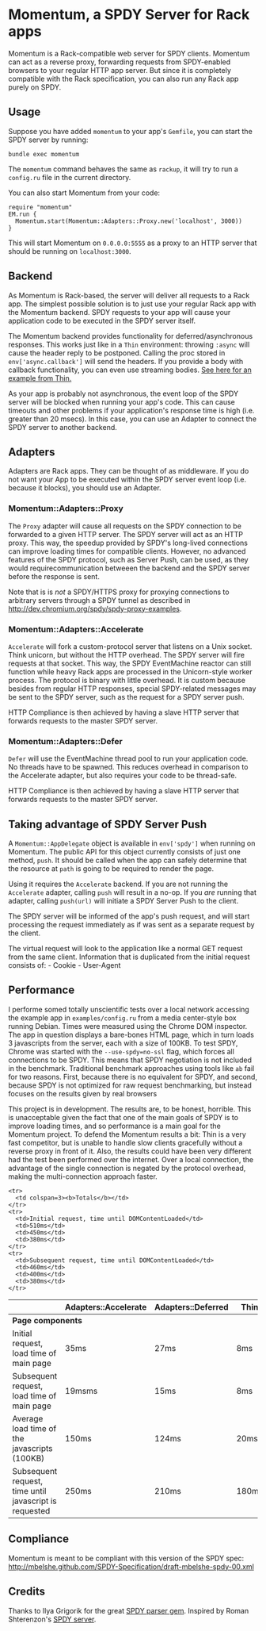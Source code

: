 Momentum, a SPDY Server for Rack apps
=====================================


Momentum is a Rack-compatible web server for SPDY clients. Momentum can act as a reverse proxy, 
forwarding requests from SPDY-enabled browsers to your regular HTTP app server.
But since it is completely compatible with the Rack specification, you can also run any Rack app
purely on SPDY.

Usage
-----

Suppose you have added `momentum` to your app's `Gemfile`, you can start the SPDY server by running:

    bundle exec momentum
  
The `momentum` command behaves the same as `rackup`, it will try to run a `config.ru` file in the 
current directory.

You can also start Momentum from your code:

    require "momentum"
    EM.run {
      Momentum.start(Momentum::Adapters::Proxy.new('localhost', 3000))
    }

This will start Momentum on `0.0.0.0:5555` as a proxy to an HTTP server that should be running on
`localhost:3000`.

Backend
-------
As Momentum is Rack-based, the server will deliver all requests to a Rack app.
The simplest possible solution is to just use your regular Rack app with the Momentum backend.
SPDY requests to your app will cause your application code to be executed in the SPDY server 
itself. 

The Momentum backend provides functionality for deferred/asynchronous responses.
This works just like in a `Thin` environment: throwing `:async` will cause the
header reply to be postponed. Calling the proc stored in `env['async.callback']`
will send the headers. If you provide a body with callback functionality, you can
even use streaming bodies. [See here for an example from Thin.][thin_async]

As your app is probably not asynchronous, the event loop of the SPDY server will be 
blocked when running your app's code. This can cause timeouts and other problems if your 
application's response time is high (i.e. greater than 20 msecs). In this case, you can 
use an Adapter to connect the SPDY server to another backend.


Adapters
--------
Adapters are Rack apps. They can be thought of as middleware. If you do not want your App
to be executed within the SPDY server event loop (i.e. because it blocks), you should use an
Adapter.


### Momentum::Adapters::Proxy
The `Proxy` adapter will cause all requests on the SPDY connection to be forwarded to a 
given HTTP server. The SPDY server will act as an HTTP proxy. This way, the speedup provided 
by SPDY's long-lived connections can improve loading times for compatible clients.
However, no advanced features of the SPDY protocol, such as Server Push, can be used, as
they would requirecommunication betweeen the backend and the SPDY server before the response 
is sent.

Note that is is _not_ a SPDY/HTTPS proxy for proxying connections to arbitrary servers
through a SPDY tunnel as described in http://dev.chromium.org/spdy/spdy-proxy-examples.


### Momentum::Adapters::Accelerate
`Accelerate` will fork a custom-protocol server that listens on a Unix socket.
Think unicorn, but without the HTTP overhead. The SPDY server will fire requests
at that socket. This way, the SPDY EventMachine reactor can still function while 
heavy Rack apps are processed in the Unicorn-style worker process.
The protocol is binary with little overhead. It is custom because besides from
regular HTTP responses, special SPDY-related messages may be sent to the SPDY server,
such as the request for a SPDY server push.

HTTP Compliance is then achieved by having a slave HTTP server that forwards requests to
the master SPDY server.


### Momentum::Adapters::Defer
`Defer` will use the EventMachine thread pool to run your application code. No threads have to be
spawned. This reduces overhead in comparison to the Accelerate adapter, but also requires
your code to be thread-safe.

HTTP Compliance is then achieved by having a slave HTTP server that forwards requests to
the master SPDY server.


Taking advantage of SPDY Server Push
-------------------------------------
A `Momentum::AppDelegate` object is available in `env['spdy']` when running on Momentum.
The public API for this object currently consists of just one method, `push`.
It should be called when the app can safely determine that the resource
at `path` is going to be required to render the page.

Using it requires the `Accelerate` backend. If you are not running the `Accelerate` adapter,
calling `push` will result in a no-op. If you _are_ running that adapter, calling `push(url)`
will initiate a SPDY Server Push to the client.

The SPDY server will be informed of the app's push request, and will start processing the 
request immediately as if was sent as a separate request by the client.

The virtual request will look to the application like a normal GET request from the same 
client. Information that is duplicated from the initial request consists of:
    - Cookie
    - User-Agent


Performance
-----------
I performe somed totally unscientific tests over a local network accessing the example app in
`examples/config.ru` from a media center-style box running Debian. Times were measured 
using the Chrome DOM inspector. The app in question displays a bare-bones HTML page, which 
in turn loads 3 javascripts from the server, each with a size of 100KB. To test SPDY, Chrome
was started with the `--use-spdy=no-ssl` flag, which forces all connections to be SPDY.
This means that SPDY negotiation is not included in the benchmark.
Traditional benchmark approaches using tools like `ab` fail for two reasons. First, because
there is no equivalent for SPDY, and second, because SPDY is not optimized for raw request
benchmarking, but instead focuses on the results given by real browsers

This project is in development. The results are, to be honest, horrible.
This is unacceptable given the fact that one of the main goals of SPDY is to improve loading
times, and so performance is a main goal for the Momentum project.
To defend the Momentum results a bit: Thin is a very fast competitor, but is unable to handle 
slow clients gracefully without a reverse proxy in front of it.
Also, the results could have been very different had the test been performed over the internet.
Over a local connection, the advantage of the single connection is negated by the protocol 
overhead, making the multi-connection approach faster.

<table>
  <thead>
    <tr>
      <th>&nbsp;</th>
      <th>Adapters::Accelerate</th>
      <th>Adapters::Deferred</th>
      <th>Thin</th>
    </tr>
  </thead>
  
  <tbody>
    <tr>
      <td colspan=3><b>Page components</b></td>
    </tr>
    <tr>
      <td>Initial request, load time of main page</td>
      <td>35ms</td>
      <td>27ms</td>
      <td>8ms</td>
    </tr>
    <tr>
      <td>Subsequent request, load time of main page</td>
      <td>19msms</td>
      <td>15ms</td>
      <td>8ms</td>
    </tr>
    <tr>
      <td>Average load time of the javascripts (100KB)</td>
      <td>150ms</td>
      <td>124ms</td>
      <td>20ms</td>
    </tr>
    <tr>
      <td>Subsequent request, time until javascript is requested</td>
      <td>250ms</td>
      <td>210ms</td>
      <td>180ms</td>
    </tr>

    <tr>
      <td colspan=3><b>Totals</b></td>
    </tr>
    <tr>
      <td>Initial request, time until DOMContentLoaded</td>
      <td>510ms</td>
      <td>450ms</td>
      <td>380ms</td>
    </tr>
    <tr>
      <td>Subsequent request, time until DOMContentLoaded</td>
      <td>460ms</td>
      <td>400ms</td>
      <td>380ms</td>
    </tr>
  </tbody>
</table>


Compliance
----------
Momentum is meant to be compliant with this version of the SPDY spec:
http://mbelshe.github.com/SPDY-Specification/draft-mbelshe-spdy-00.xml


Credits
-------
Thanks to Ilya Grigorik for the great [SPDY parser gem](https://github.com/igrigorik/spdy).
Inspired by Roman Shterenzon's [SPDY server](https://github.com/romanbsd/spdy).

[thin_async]: https://github.com/macournoyer/thin/blob/master/example/async_app.ru